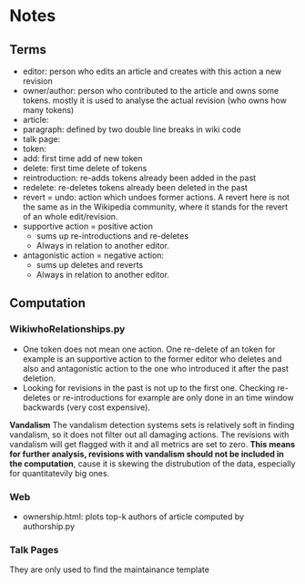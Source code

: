 
# Notes

## Terms
- editor: person who edits an article and creates with this action a new revision 
- owner/author: person who contributed to the article and owns some tokens. mostly it is used to analyse the actual revision (who owns how many tokens)
- article: 
- paragraph: defined by two double line breaks in wiki code
- talk page:
- token: 
- add: first time add of new token
- delete: first time delete of tokens
- reintroduction: re-adds tokens already been added in the past
- redelete: re-deletes tokens already been deleted in the past
- revert = undo: action which undoes former actions. A revert here is not the same as in the Wikipedia community, where it stands for the revert of an whole edit/revision.
- supportive action = positive action
	- sums up re-introductions and re-deletes
	- Always in relation to another editor. 
- antagonistic action = negative action: 
	- sums up deletes and reverts
	- Always in relation to another editor. 

## Computation

### WikiwhoRelationships.py
- One token does not mean one action. One re-delete of an token for example is an supportive action to the former editor who deletes and also and antagonistic action to the one who introduced it after the past deletion.
- Looking for revisions in the past is not up to the first one. Checking re-deletes or re-introductions for example are only done in an time window backwards (very cost expensive).

**Vandalism**
The vandalism detection systems sets is relatively soft in finding vandalism, so it does not filter out all damaging actions. The revisions with vandalism will get flagged with it and all metrics are set to zero. **This means for further analysis, revisions with vandalism should not be included in the computation**, cause it is skewing the distrubution of the data, especially for quantitatevily big ones. 

### Web
- ownership.html: plots top-k authors of article computed by authorship.py

### Talk Pages
They are only used to find the maintainance template

